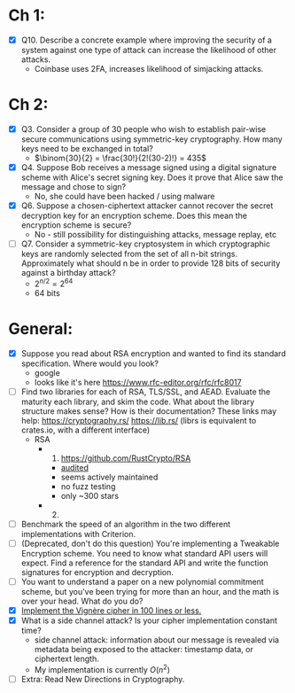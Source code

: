 # Ch 1:

- [x] Q10. Describe a concrete example where improving the security of a system against one type of attack can increase the likelihood of other attacks.
  - Coinbase uses 2FA, increases likelihood of simjacking attacks.

# Ch 2:

- [x] Q3. Consider a group of 30 people who wish to establish pair-wise secure communications using symmetric-key cryptography. How many keys need to be exchanged in total?
  - $\binom{30}{2} = \frac{30!}{2!(30-2)!} = 435$
- [x] Q4. Suppose Bob receives a message signed using a digital signature scheme with Alice's secret signing key. Does it prove that Alice saw the message and chose to sign?
  - No, she could have been hacked / using malware
- [x] Q6. Suppose a chosen-ciphertext attacker cannot recover the secret decryption key for an encryption scheme. Does this mean the encryption scheme is secure?
  - No - still possibility for distinguishing attacks, message replay, etc
- [ ] Q7. Consider a symmetric-key cryptosystem in which cryptographic keys are randomly selected from the set of all n-bit strings. Approximately what should n be in order to provide 128 bits of security against a birthday attack?
  - $2^{n/2} = 2^{64}$
  - 64 bits

# General:

- [x] Suppose you read about RSA encryption and wanted to find its standard specification. Where would you look?
  - google
  - looks like it's here https://www.rfc-editor.org/rfc/rfc8017
- [ ] Find two libraries for each of RSA, TLS/SSL, and AEAD. Evaluate the maturity each library, and skim the code. What about the library structure makes sense? How is their documentation? These links may help:
      https://cryptography.rs/
      https://lib.rs/ (librs is equivalent to crates.io, with a different interface)
  - RSA
    - 1. https://github.com/RustCrypto/RSA
      - [audited](https://delta.chat/assets/1907-otf-deltachat-rpgp-rustrsa-gb-reportv1.pdf)
      - seems actively maintained
      - no fuzz testing
      - only ~300 stars
    - 2.
- [ ] Benchmark the speed of an algorithm in the two different implementations with Criterion.
- [ ] (Deprecated, don't do this question) You're implementing a Tweakable Encryption scheme. You need to know what standard API users will expect. Find a reference for the standard API and write the function signatures for encryption and decryption.
- [ ] You want to understand a paper on a new polynomial commitment scheme, but you've been trying for more than an hour, and the math is over your head. What do you do?
- [x] [Implement the Vignère cipher in 100 lines or less.](../src/vignere.rs)
- [x] What is a side channel attack? Is your cipher implementation constant time?
  - side channel attack: information about our message is revealed via metadata being exposed to the attacker: timestamp data, or ciphertext length.
  - My implementation is currently $O(n^2)$
- [ ] Extra: Read New Directions in Cryptography.
